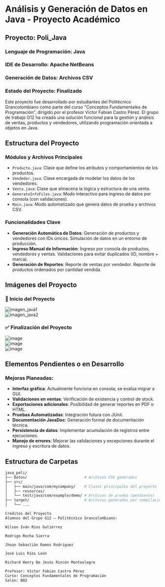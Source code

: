 # Análisis y Generación de Datos en Java - Proyecto Académico
## Proyecto: Poli_Java  
### Lenguaje de Programación: Java  
### IDE de Desarrollo: Apache NetBeans  
### Generación de Datos: Archivos CSV  
### Estado del Proyecto: Finalizado

Este proyecto fue desarrollado por estudiantes del Politécnico Grancolombiano como parte del curso "Conceptos Fundamentales de Programación", dirigido por el profesor Víctor Fabian Castro Pérez. El grupo de trabajo G12 ha creado una solución funcional para la gestión y análisis de ventas, productos y vendedores, utilizando programación orientada a objetos en Java.

## Estructura del Proyecto

### Módulos y Archivos Principales
- `Producto.java`: Clase que define los atributos y comportamientos de los productos.
- `Vendedor.java`: Clase encargada de modelar los datos de los vendedores.
- `Venta.java`: Clase que almacena la lógica y estructura de una venta.
- `GenerateInfoFiles.java`: Modo interactivo para ingreso de datos por consola (con validaciones).
- `Main.java`: Modo automatizado que genera datos de prueba y archivos CSV.

### Funcionalidades Clave

- **Generación Automática de Datos**: Generación de productos y vendedores con IDs únicos. Simulación de datos en un entorno de producción.
- **Ingreso Manual de Información**: Ingreso por consola de productos, vendedores y ventas. Validaciones para evitar duplicados (ID, nombre + marca).
- **Generación de Reportes**: Reporte de ventas por vendedor. Reporte de productos ordenados por cantidad vendida.

## Imágenes del Proyecto

### 🔧 Inicio del Proyecto
![imagen_java1](https://github.com/user-attachments/assets/b726c044-fe94-4524-bfb4-2254396d624c)  
![imagen_java2](https://github.com/user-attachments/assets/6ab44118-23ab-4114-8162-2a0da2d4b6d6)

### ✅ Finalización del Proyecto
![image](https://github.com/user-attachments/assets/b310baad-f973-4b08-ae0b-800f77f8551f)  
![image](https://github.com/user-attachments/assets/a1af0f0d-34b2-48b2-8ebf-7cf2a098b207)  
![image](https://github.com/user-attachments/assets/a3dea322-7921-431a-8e23-2f475bba160f)

## Elementos Pendientes o en Desarrollo

### Mejoras Planeadas:
- **Interfaz gráfica**: Actualmente funciona en consola; se evalúa migrar a GUI.
- **Validaciones en ventas**: Verificación de existencia y control de stock.
- **Exportaciones adicionales**: Posibilidad de generar reportes en PDF o HTML.
- **Pruebas Automatizadas**: Integración futura con JUnit.
- **Documentación JavaDoc**: Generación formal de documentación técnica.
- **Persistencia de datos**: Implementar acumulación de registros entre ejecuciones.
- **Manejo de errores**: Mejorar las validaciones y excepciones durante el ingreso y escritura de datos.

## Estructura de Carpetas

```bash
java_poli/
├── Datos/                          # Archivos CSV generados
├── src/
│   ├── main/java/com/mycompany/    # Clases principales del proyecto
│   ├── resources/
│   └── test/java/com/example/demo/ # Archivos de prueba (pendiente)
├── target/                         # Archivos generados por compilación
│   └── ...

Créditos del Proyecto
Alumnos del Grupo G12 – Politécnico Grancolombiano:

Wilson Iván Ríos Gutiérrez

Rodrigo Rocha Sierra

Jhoan Sebastián Ramos Rodríguez

José Luis Ríos León

Richard Henry De Jesús Rincón Montealegre

Profesor: Víctor Fabian Castro Pérez
Curso: Conceptos Fundamentales de Programación
Salón: B02
